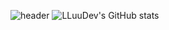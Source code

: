 ![header](https://capsule-render.vercel.app/api?type=waving&color=gradient&height=250&section=header&text=LLuuDev&fontSize=70)
![LLuuDev's GitHub stats](https://github-readme-stats.vercel.app/api?username=LLuuDev&show_icons=true&theme=radical)

